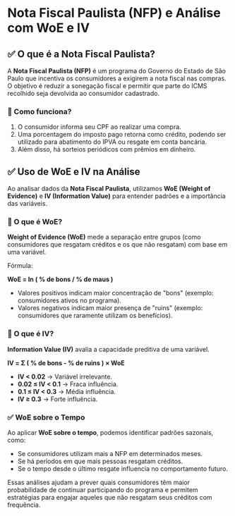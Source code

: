 # Nota Fiscal Paulista (NFP) e Análise com WoE e IV  

## ✅ O que é a Nota Fiscal Paulista?  

A **Nota Fiscal Paulista (NFP)** é um programa do Governo do Estado de São Paulo que incentiva os consumidores a exigirem a nota fiscal nas compras. O objetivo é reduzir a sonegação fiscal e permitir que parte do ICMS recolhido seja devolvida ao consumidor cadastrado.  

### 🔹 Como funciona?  
1. O consumidor informa seu CPF ao realizar uma compra.  
2. Uma porcentagem do imposto pago retorna como crédito, podendo ser utilizado para abatimento do IPVA ou resgate em conta bancária.  
3. Além disso, há sorteios periódicos com prêmios em dinheiro.  

## ✅ Uso de WoE e IV na Análise  

Ao analisar dados da **Nota Fiscal Paulista**, utilizamos **WoE (Weight of Evidence)** e **IV (Information Value)** para entender padrões e a importância das variáveis.  

### 🔹 O que é WoE?  
**Weight of Evidence (WoE)** mede a separação entre grupos (como consumidores que resgatam créditos e os que não resgatam) com base em uma variável.  

Fórmula:  

**WoE = ln ( % de bons / % de maus )**

- Valores positivos indicam maior concentração de "bons" (exemplo: consumidores ativos no programa).  
- Valores negativos indicam maior presença de "ruins" (exemplo: consumidores que raramente utilizam os benefícios).  

### 🔹 O que é IV?  
**Information Value (IV)** avalia a capacidade preditiva de uma variável.  

**IV = Σ ( % de bons - % de ruins ) × WoE**

- **IV < 0.02** → Variável irrelevante.  
- **0.02 ≤ IV < 0.1** → Fraca influência.  
- **0.1 ≤ IV < 0.3** → Média influência.  
- **IV ≥ 0.3** → Forte influência.  

### ✅ WoE sobre o Tempo  

Ao aplicar **WoE sobre o tempo**, podemos identificar padrões sazonais, como:  
- Se consumidores utilizam mais a NFP em determinados meses.  
- Se há períodos em que mais pessoas resgatam créditos.  
- Se o tempo desde o último resgate influencia no comportamento futuro.  

Essas análises ajudam a prever quais consumidores têm maior probabilidade de continuar participando do programa e permitem estratégias para engajar aqueles que não resgatam seus créditos com frequência.  
